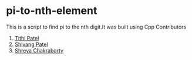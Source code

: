 # pi-to-nth-element
This is a script to find pi to the nth digit.It was built using Cpp 
Contributors
1. <a href ="https://github.com/Tithi1408">Tithi Patel</a>
2. <a href ="https://github.com/shivang012">Shivang Patel</a>
3. <a href ="https://github.com/shreyachakraborty24">Shreya Chakraborty</a>
